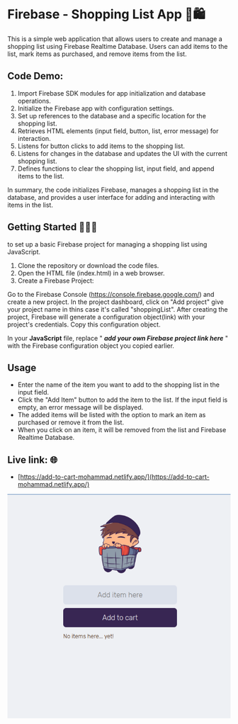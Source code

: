 # Firebase - Shopping List App 🛒🛍️

This is a simple web application that allows users to create and manage a shopping list using Firebase Realtime Database. Users can add items to the list, mark items as purchased, and remove items from the list.

## Code Demo:

1. Import Firebase SDK modules for app initialization and database operations.
2. Initialize the Firebase app with configuration settings.
3. Set up references to the database and a specific location for the shopping list.
4. Retrieves HTML elements (input field, button, list, error message) for interaction.
5. Listens for button clicks to add items to the shopping list.
6. Listens for changes in the database and updates the UI with the current shopping list.
7. Defines functions to clear the shopping list, input field, and append items to the list.

In summary, the code initializes Firebase, manages a shopping list in the database, and provides a user interface for adding and interacting with items in the list.

## Getting Started 🧑🏾‍💻

to set up a basic Firebase project for managing a shopping list using JavaScript.

1. Clone the repository or download the code files.
2. Open the HTML file (index.html) in a web browser.
3. Create a Firebase Project:

Go to the Firebase Console (https://console.firebase.google.com/) and create a new project.
In the project dashboard, click on "Add project" give your project name in thins case it's called "shoppingList".
After creating the project, Firebase will generate a configuration object(link) with your project's credentials. Copy this configuration object.

In your **JavaScript** file, replace " **_add your own Firebase project link here_** " with the Firebase configuration object you copied earlier.

## Usage

- Enter the name of the item you want to add to the shopping list in the input field.
- Click the "Add Item" button to add the item to the list. If the input field is empty, an error message will be displayed.
- The added items will be listed with the option to mark an item as purchased or remove it from the list.
- When you click on an item, it will be removed from the list and Firebase Realtime Database.

## Live link: 🌐

- [https://add-to-cart-mohammad.netlify.app/](https://add-to-cart-mohammad.netlify.app/)

![shopping boy](/assets/add-to-cart.png)
